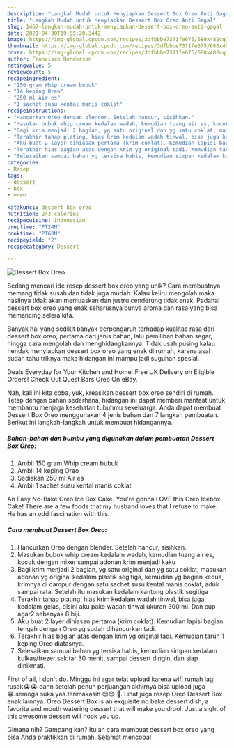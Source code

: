 ```yaml
---
description: "Langkah Mudah untuk Menyiapkan Dessert Box Oreo Anti Gagal"
title: "Langkah Mudah untuk Menyiapkan Dessert Box Oreo Anti Gagal"
slug: 1467-langkah-mudah-untuk-menyiapkan-dessert-box-oreo-anti-gagal
date: 2021-04-30T19:55:20.344Z
image: https://img-global.cpcdn.com/recipes/3dfbbbe7371fe675/680x482cq70/dessert-box-oreo-foto-resep-utama.jpg
thumbnail: https://img-global.cpcdn.com/recipes/3dfbbbe7371fe675/680x482cq70/dessert-box-oreo-foto-resep-utama.jpg
cover: https://img-global.cpcdn.com/recipes/3dfbbbe7371fe675/680x482cq70/dessert-box-oreo-foto-resep-utama.jpg
author: Francisco Henderson
ratingvalue: 5
reviewcount: 5
recipeingredient:
- "150 gram Whip cream bubuk"
- "14 keping Oreo"
- "250 ml Air es"
- "1 sachet susu kental manis coklat"
recipeinstructions:
- "Hancurkan Oreo dengan blender. Setelah hancur, sisihkan."
- "Masukan bubuk whip cream kedalam wadah, kemudian tuang air es, kocok dengan mixer sampai adonan krim menjadi kaku"
- "Bagi krim menjadi 2 bagian, yg satu original dan yg satu coklat, masukan adonan yg original kedalam plastik segitiga, kemudian yg bagian kedua, krimnya di campur dengan satu sachet susu kental manis coklat, aduk sampai rata. Setelah itu masukan kedalam kantong plastik segitiga"
- "Terakhir tahap plating, hias krim kedalam wadah tinwal, bisa juga kedalam gelas, disini aku pake wadah tinwal ukuran 300 ml. Dan cup agar2 sebanyak 8 biji."
- "Aku buat 2 layer dihiasan pertama (krim coklat). Kemudian lapisi bagian tengah dengan Oreo yg sudah dihancurkan tadi."
- "Terakhir hias bagian atas dengan krim yg original tadi. Kemudian taruh 1 keping Oreo diatasnya."
- "Selesaikan sampai bahan yg tersisa habis, kemudian simpan kedalam kulkas/frezer sekitar 30 menit, sampai dessert dingin, dan siap dinikmati."
categories:
- Resep
tags:
- dessert
- box
- oreo

katakunci: dessert box oreo 
nutrition: 243 calories
recipecuisine: Indonesian
preptime: "PT24M"
cooktime: "PT60M"
recipeyield: "2"
recipecategory: Dessert

---
```



![Dessert Box Oreo](https://img-global.cpcdn.com/recipes/3dfbbbe7371fe675/680x482cq70/dessert-box-oreo-foto-resep-utama.jpg)

Sedang mencari ide resep dessert box oreo yang unik? Cara membuatnya memang tidak susah dan tidak juga mudah. Kalau keliru mengolah maka hasilnya tidak akan memuaskan dan justru cenderung tidak enak. Padahal dessert box oreo yang enak seharusnya punya aroma dan rasa yang bisa memancing selera kita.

Banyak hal yang sedikit banyak berpengaruh terhadap kualitas rasa dari dessert box oreo, pertama dari jenis bahan, lalu pemilihan bahan segar, hingga cara mengolah dan menghidangkannya. Tidak usah pusing kalau hendak menyiapkan dessert box oreo yang enak di rumah, karena asal sudah tahu triknya maka hidangan ini mampu jadi suguhan spesial.

Deals Everyday for Your Kitchen and Home. Free UK Delivery on Eligible Orders! Check Out Quest Bars Oreo On eBay.


Nah, kali ini kita coba, yuk, kreasikan dessert box oreo sendiri di rumah. Tetap dengan bahan sederhana, hidangan ini dapat memberi manfaat untuk membantu menjaga kesehatan tubuhmu sekeluarga. Anda dapat membuat Dessert Box Oreo menggunakan 4 jenis bahan dan 7 langkah pembuatan. Berikut ini langkah-langkah untuk membuat hidangannya.

<!--inarticleads1-->

##### Bahan-bahan dan bumbu yang digunakan dalam pembuatan Dessert Box Oreo:

1. Ambil 150 gram Whip cream bubuk
1. Ambil 14 keping Oreo
1. Sediakan 250 ml Air es
1. Ambil 1 sachet susu kental manis coklat


An Easy No-Bake Oreo Ice Box Cake. You&#39;re gonna LOVE this Oreo Icebox Cake! There are a few foods that my husband loves that I refuse to make. He has an odd fascination with this. 

<!--inarticleads2-->

##### Cara membuat Dessert Box Oreo:

1. Hancurkan Oreo dengan blender. Setelah hancur, sisihkan.
1. Masukan bubuk whip cream kedalam wadah, kemudian tuang air es, kocok dengan mixer sampai adonan krim menjadi kaku
1. Bagi krim menjadi 2 bagian, yg satu original dan yg satu coklat, masukan adonan yg original kedalam plastik segitiga, kemudian yg bagian kedua, krimnya di campur dengan satu sachet susu kental manis coklat, aduk sampai rata. Setelah itu masukan kedalam kantong plastik segitiga
1. Terakhir tahap plating, hias krim kedalam wadah tinwal, bisa juga kedalam gelas, disini aku pake wadah tinwal ukuran 300 ml. Dan cup agar2 sebanyak 8 biji.
1. Aku buat 2 layer dihiasan pertama (krim coklat). Kemudian lapisi bagian tengah dengan Oreo yg sudah dihancurkan tadi.
1. Terakhir hias bagian atas dengan krim yg original tadi. Kemudian taruh 1 keping Oreo diatasnya.
1. Selesaikan sampai bahan yg tersisa habis, kemudian simpan kedalam kulkas/frezer sekitar 30 menit, sampai dessert dingin, dan siap dinikmati.


First of all, I don&#39;t do. Minggu ini agar telat upload karena wifi rumah lagi rusak😭😭 dann setelah penuh perjuangan akhirnya bisa upload juga😁.semoga suka yaa.terimakasih 😊😊 🙏. Lihat juga resep Oreo Dessert Box enak lainnya. Oreo Dessert Box is an exquisite no bake dessert dish, a favorite and mouth watering dessert that will make you drool. Just a sight of this awesome dessert will hook you up. 

Gimana nih? Gampang kan? Itulah cara membuat dessert box oreo yang bisa Anda praktikkan di rumah. Selamat mencoba!
